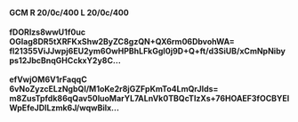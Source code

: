 #### GCM R 20/0c/400 L 20/0c/400
**fDORIzs8wwU1f0uc**<br/>**OGlag8DR5tXRFKxShw2ByZC8gzQN+QX6rm06DbvohWA=**<br/>**fl21355ViJJwpj6EU2ym6OwHPBhLFkGgI0j9D+Q+ft/d3SiUB/xCmNpNibyps12JbcBnqGHCckxY2y8C...**<br/><br/>
**efVwjOM6V1rFaqqC**<br/>**6vNoZyzcELzNgbQl/M1oKe2r8jGZFpKmTo4LmQrJIds=**<br/>**m8ZusTpfdk86qQav50IuoMarYL7ALnVk0TBQcTlzXs+76HOAEF3fOCBYEIWpEfeJDILzmk6J/wqwBilx...**